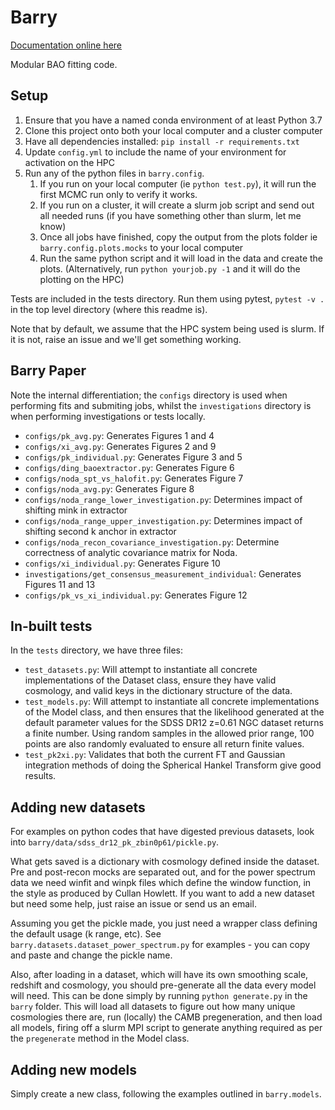# Barry

[Documentation online here](https://barry.readthedocs.io/en/latest/)

Modular BAO fitting code.

## Setup

1. Ensure that you have a named conda environment of at least Python 3.7
2. Clone this project onto both your local computer and a cluster computer
3. Have all dependencies installed: `pip install -r requirements.txt`
4. Update `config.yml` to include the name of your environment for activation on the HPC
5. Run any of the python files in `barry.config`.
    1. If you run on your local computer (ie `python test.py`), it will run the first MCMC run only to verify it works.
    2. If you run on a cluster, it will create a slurm job script and send out all needed runs (if you have something other than slurm, let me know)
    3. Once all jobs have finished, copy the output from the plots folder ie `barry.config.plots.mocks` to your local computer
    4. Run the same python script and it will load in the data and create the plots. (Alternatively, run `python yourjob.py -1` and it will do the plotting on the HPC)
    
Tests are included in the tests directory. Run them using pytest, `pytest -v .` in the top level directory (where this readme is).

Note that by default, we assume that the HPC system being used is slurm. If it is not, raise an issue and we'll get
something working.


## Barry Paper

Note the internal differentiation; the `configs` directory is used when performing fits and submiting jobs, whilst
the `investigations` directory is when performing investigations or tests locally.

* `configs/pk_avg.py`: Generates Figures 1 and 4
* `configs/xi_avg.py`: Generates Figures 2 and 9
* `configs/pk_individual.py`: Generates Figure 3 and 5
* `configs/ding_baoextractor.py`: Generates Figure 6
* `configs/noda_spt_vs_halofit.py`: Generates Figure 7
* `configs/noda_avg.py`: Generates Figure 8
* `configs/noda_range_lower_investigation.py`: Determines impact of shifting mink in extractor
* `configs/noda_range_upper_investigation.py`: Determines impact of shifting second k anchor in extractor
* `configs/noda_recon_covariance_investigation.py`: Determine correctness of analytic covariance matrix for Noda.
* `configs/xi_individual.py`: Generates Figure 10
* `investigations/get_consensus_measurement_individual`: Generates Figures 11 and 13
* `configs/pk_vs_xi_individual.py`: Generates Figure 12

## In-built tests

In the `tests` directory, we have three files:
* `test_datasets.py`: Will attempt to instantiate all concrete implementations of the Dataset class, ensure they have valid cosmology, and valid keys in the dictionary structure of the data. 
* `test_models.py`: Will attempt to instantiate all concrete implementations of the Model class, and then ensures that the likelihood generated at the default parameter values for the SDSS DR12 z=0.61 NGC dataset returns a finite number. Using random samples in the allowed prior range, 100 points are also randomly evaluated to ensure all return finite values.
* `test_pk2xi.py`: Validates that both the current FT and Gaussian integration methods of doing the Spherical Hankel Transform give good results.


## Adding new datasets

For examples on python codes that have digested previous datasets, look into `barry/data/sdss_dr12_pk_zbin0p61/pickle.py`.

What gets saved is a dictionary with cosmology defined inside the dataset. Pre and post-recon mocks are separated out,
and for the power spectrum data we need winfit and winpk files which define the window function, in the style as produced by
Cullan Howlett. If you want to add a new dataset but need some help, just raise an issue or send us an email.

Assuming you get the pickle made, you just need a wrapper class defining the default usage (k range, etc). See
`barry.datasets.dataset_power_spectrum.py` for examples - you can copy and paste and change the pickle name.

Also, after loading in a dataset, which will have its own smoothing scale, redshift and cosmology, you should pre-generate
all the data every model will need. This can be done simply by running `python generate.py` in the `barry` folder. This will
load all datasets to figure out how many unique cosmologies there are, run (locally) the CAMB pregeneration, and then 
load all models, firing off a slurm MPI script to generate anything required as per the `pregenerate` method in the Model class.


## Adding new models

Simply create a new class, following the examples outlined in `barry.models`.